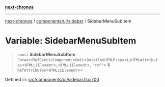 [**next-chronos**](../../../../README.md)

***

[next-chronos](../../../../README.md) / [components/ui/sidebar](../README.md) / SidebarMenuSubItem

# Variable: SidebarMenuSubItem

> `const` **SidebarMenuSubItem**: `ForwardRefExoticComponent`\<`Omit`\<`DetailedHTMLProps`\<`LiHTMLAttributes`\<`HTMLLIElement`\>, `HTMLLIElement`\>, `"ref"`\> & `RefAttributes`\<`HTMLLIElement`\>\>

Defined in: [src/components/ui/sidebar.tsx:700](https://github.com/Bababum95/next-chronos/blob/41860730c8dd12c16699269e1eee86402c8d1a9f/src/components/ui/sidebar.tsx#L700)

